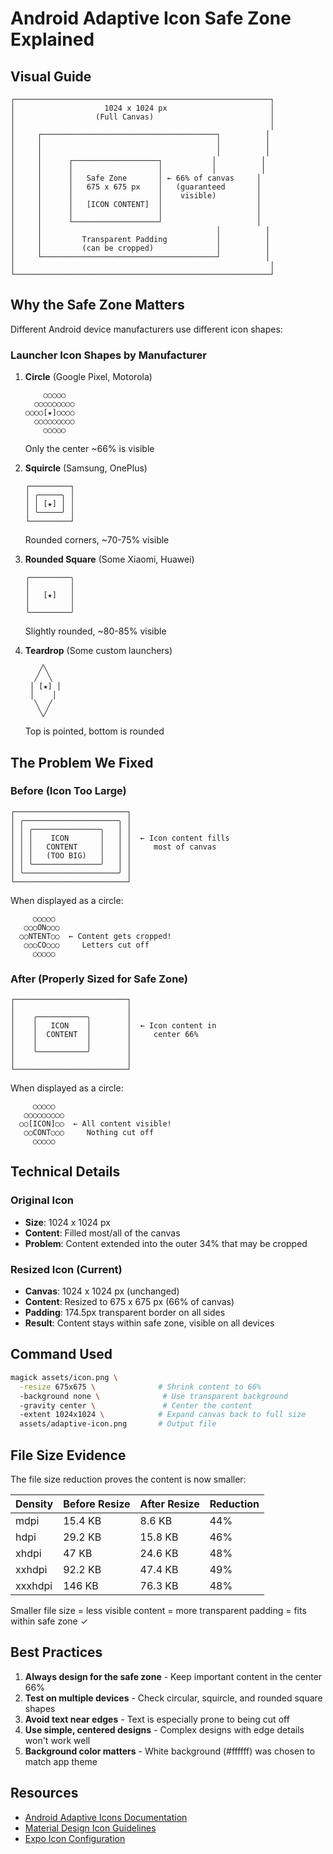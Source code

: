 # Android Adaptive Icon Safe Zone Explained

## Visual Guide

```
┌─────────────────────────────────────────────────────────┐
│                    1024 x 1024 px                       │
│                  (Full Canvas)                          │
│                                                         │
│     ┌───────────────────────────────────────┐          │
│     │                                       │          │
│     │                                       │          │
│     │      ┌───────────────────┐           │          │
│     │      │                   │           │          │
│     │      │   Safe Zone       │ ← 66% of canvas     │
│     │      │   675 x 675 px    │   (guaranteed       │
│     │      │                   │    visible)         │
│     │      │   [ICON CONTENT]  │                     │
│     │      │                   │                     │
│     │      └───────────────────┘                     │
│     │                                       │          │
│     │         Transparent Padding           │          │
│     │         (can be cropped)              │          │
│     └───────────────────────────────────────┘          │
│                                                         │
└─────────────────────────────────────────────────────────┘
```

## Why the Safe Zone Matters

Different Android device manufacturers use different icon shapes:

### Launcher Icon Shapes by Manufacturer

1. **Circle** (Google Pixel, Motorola)
   ```
       ○○○○○
     ○○○○○○○○○
   ○○○○[★]○○○○
     ○○○○○○○○○
       ○○○○○
   ```
   Only the center ~66% is visible

2. **Squircle** (Samsung, OnePlus)
   ```
   ┌─────────┐
   │ ╭─────╮ │
   │ │ [★] │ │
   │ ╰─────╯ │
   └─────────┘
   ```
   Rounded corners, ~70-75% visible

3. **Rounded Square** (Some Xiaomi, Huawei)
   ```
   ╭─────────╮
   │         │
   │   [★]   │
   │         │
   ╰─────────╯
   ```
   Slightly rounded, ~80-85% visible

4. **Teardrop** (Some custom launchers)
   ```
      ╱╲
     ╱  ╲
    │ [★] │
    │    │
     ╲  ╱
      ╲╱
   ```
   Top is pointed, bottom is rounded

## The Problem We Fixed

### Before (Icon Too Large)
```
┌─────────────────────────┐
│ ╭─────────────────────╮ │
│ │ ╭───────────────╮   │ │
│ │ │    ICON       │   │ │  ← Icon content fills
│ │ │   CONTENT     │   │ │     most of canvas
│ │ │   (TOO BIG)   │   │ │
│ │ ╰───────────────╯   │ │
│ ╰─────────────────────╯ │
└─────────────────────────┘
```

When displayed as a circle:
```
     ○○○○○
   ○○○ON○○○
  ○○NTENT○○  ← Content gets cropped!
   ○○○CO○○○     Letters cut off
     ○○○○○
```

### After (Properly Sized for Safe Zone)
```
┌─────────────────────────┐
│                         │
│    ╭───────────╮        │
│    │   ICON    │        │  ← Icon content in
│    │  CONTENT  │        │     center 66%
│    │           │        │
│    ╰───────────╯        │
│                         │
└─────────────────────────┘
```

When displayed as a circle:
```
     ○○○○○
   ○○○○○○○○○
  ○○[ICON]○○  ← All content visible!
   ○○CONT○○○     Nothing cut off
     ○○○○○
```

## Technical Details

### Original Icon
- **Size**: 1024 x 1024 px
- **Content**: Filled most/all of the canvas
- **Problem**: Content extended into the outer 34% that may be cropped

### Resized Icon (Current)
- **Canvas**: 1024 x 1024 px (unchanged)
- **Content**: Resized to 675 x 675 px (66% of canvas)
- **Padding**: 174.5px transparent border on all sides
- **Result**: Content stays within safe zone, visible on all devices

## Command Used

```bash
magick assets/icon.png \
  -resize 675x675 \              # Shrink content to 66%
  -background none \              # Use transparent background
  -gravity center \               # Center the content
  -extent 1024x1024 \            # Expand canvas back to full size
  assets/adaptive-icon.png       # Output file
```

## File Size Evidence

The file size reduction proves the content is now smaller:

| Density  | Before Resize | After Resize | Reduction |
|----------|--------------|--------------|-----------|
| mdpi     | 15.4 KB      | 8.6 KB       | 44%       |
| hdpi     | 29.2 KB      | 15.8 KB      | 46%       |
| xhdpi    | 47 KB        | 24.6 KB      | 48%       |
| xxhdpi   | 92.2 KB      | 47.4 KB      | 49%       |
| xxxhdpi  | 146 KB       | 76.3 KB      | 48%       |

Smaller file size = less visible content = more transparent padding = fits within safe zone ✓

## Best Practices

1. **Always design for the safe zone** - Keep important content in the center 66%
2. **Test on multiple devices** - Check circular, squircle, and rounded square shapes
3. **Avoid text near edges** - Text is especially prone to being cut off
4. **Use simple, centered designs** - Complex designs with edge details won't work well
5. **Background color matters** - White background (#ffffff) was chosen to match app theme

## Resources

- [Android Adaptive Icons Documentation](https://developer.android.com/develop/ui/views/launch/icon_design_adaptive)
- [Material Design Icon Guidelines](https://m2.material.io/design/iconography/product-icons.html)
- [Expo Icon Configuration](https://docs.expo.dev/develop/user-interface/app-icons/)
